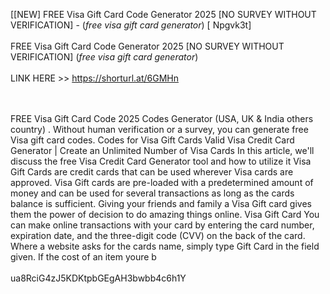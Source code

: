 [[NEW] FREE Visa Gift Card Code Generator 2025 [NO SURVEY WITHOUT VERIFICATION] - (*free visa gift card generator*) [ Npgvk3t]
<br>
<br>FREE Visa Gift Card Code Generator 2025 [NO SURVEY WITHOUT VERIFICATION] (*free visa gift card generator*)
<br>
<br>LINK HERE >> https://shorturl.at/6GMHn

<br>
<br>FREE Visa Gift Card Code 2025 Codes Generator (USA, UK & India others country) . Without human verification or a survey, you can generate free Visa gift card codes.  Codes for Visa Gift Cards Valid Visa Credit Card Generator | Create an Unlimited Number of Visa Cards In this article, we'll discuss the free Visa Credit Card Generator tool and how to utilize it Visa Gift Cards are credit cards that can be used wherever Visa cards are approved.  Visa Gift cards are pre-loaded with a predetermined amount of money and can be used for several transactions as long as the cards balance is sufficient.  Giving your friends and family a Visa Gift card gives them the power of decision to do amazing things online.  Visa Gift Card You can make online transactions with your card by entering the card number, expiration date, and the three-digit code (CVV) on the back of the card.  Where a website asks for the cards name, simply type Gift Card in the field given.  If the cost of an item youre b
<br>
<br>ua8RciG4zJ5KDKtpbGEgAH3bwbb4c6h1Y
<br>
